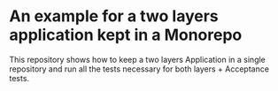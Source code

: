 # An example for a two layers application kept in a Monorepo

This repository shows how to keep a two layers Application in a single repository and
run all the tests necessary for both layers + Acceptance tests.

